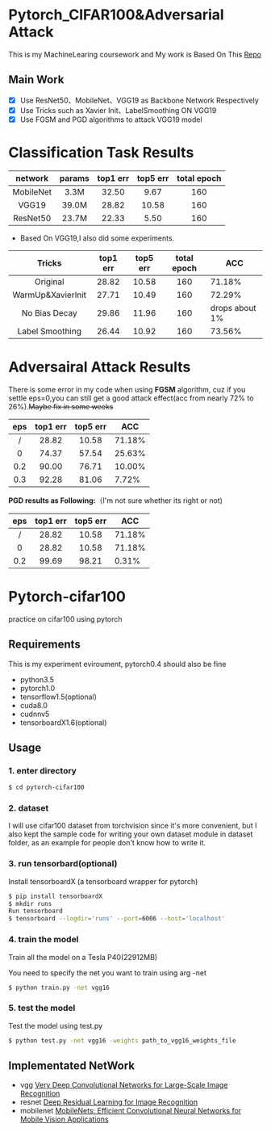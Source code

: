 # Pytorch_CIFAR100&Adversarial Attack
This is my MachineLearing coursework and My work is Based On This [Repo](https://github.com/weiaicunzai/pytorch-cifar100)

## Main Work

- [x] Use ResNet50、MobileNet、VGG19 as Backbone Network Respectively
- [x] Use Tricks such as Xavier Init、LabelSmoothing ON VGG19
- [x] Use FGSM and PGD algorithms to attack VGG19 model

# Classification Task Results
|network|params|top1 err|top5 err|total epoch|
|:---:|:---:|:---:|:---:|:---:|
|MobileNet|3.3M|32.50|9.67|160|
|VGG19|39.0M|28.82|10.58|160|
|ResNet50|23.7M|22.33|5.50|160|

- Based On VGG19,I also did some experiments.

|      Tricks       | top1 err | top5 err | total epoch | ACC            |
| :---------------: | :------: | :------: | :---------: | -------------- |
|     Original      |  28.82   |  10.58   |     160     | 71.18%         |
| WarmUp&XavierInit |  27.71   |  10.49   |     160     | 72.29%         |
|   No Bias Decay   |  29.86   |  11.96   |     160     | drops about 1% |
|  Label Smoothing  |  26.44   |  10.92   |     160     | 73.56%         |

# Adversairal Attack Results

There is some error in my code when using **FGSM** algorithm, cuz if you settle eps=0,you can still get a good attack effect(acc from nearly 72% to 26%).~~Maybe fix in some weeks~~

| eps  | top1 err | top5 err | ACC    |
| :--: | :------: | :------: | ------ |
|  /   |  28.82   |  10.58   | 71.18% |
|  0   |  74.37   |  57.54   | 25.63% |
| 0.2  |  90.00   |  76.71   | 10.00% |
| 0.3  |  92.28   |  81.06   | 7.72%  |

**PGD results as Following:**（I'm not sure whether its right or not)

| eps  | top1 err | top5 err | ACC    |
| :--: | :------: | :------: | ------ |
|  /   |  28.82   |  10.58   | 71.18% |
|  0   |  28.82   |  10.58   | 71.18% |
| 0.2  |  99.69   |  98.21   | 0.31%  |



# Pytorch-cifar100

practice on cifar100 using pytorch

## Requirements

This is my experiment eviroument, pytorch0.4 should also be fine
- python3.5
- pytorch1.0
- tensorflow1.5(optional)
- cuda8.0
- cudnnv5
- tensorboardX1.6(optional)


## Usage

### 1. enter directory
```bash
$ cd pytorch-cifar100
```

### 2. dataset 
I will use cifar100 dataset from torchvision since it's more convenient, but I also
kept the sample code for writing your own dataset module in dataset folder, as an
example for people don't know how to write it.

### 3. run tensorbard(optional)
Install tensorboardX (a tensorboard wrapper for pytorch)
```bash
$ pip install tensorboardX
$ mkdir runs
Run tensorboard
$ tensorboard --logdir='runs' --port=6006 --host='localhost'
```

### 4. train the model
Train all the model on a Tesla P40(22912MB)   

You need to specify the net you want to train using arg -net

```bash
$ python train.py -net vgg16
```


### 5. test the model
Test the model using test.py
```bash
$ python test.py -net vgg16 -weights path_to_vgg16_weights_file
```

## Implementated NetWork

- vgg [Very Deep Convolutional Networks for Large-Scale Image Recognition](https://arxiv.org/abs/1409.1556v6)
- resnet [Deep Residual Learning for Image Recognition](https://arxiv.org/abs/1512.03385v1)
- mobilenet [MobileNets: Efficient Convolutional Neural Networks for Mobile Vision Applications](https://arxiv.org/abs/1704.04861)
